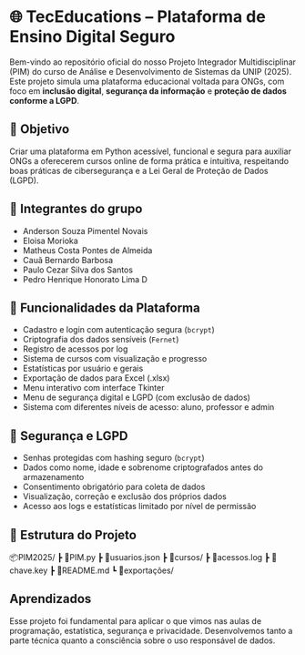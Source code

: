 # 🌐 TecEducations – Plataforma de Ensino Digital Seguro

Bem-vindo ao repositório oficial do nosso Projeto Integrador Multidisciplinar (PIM) do curso de Análise e Desenvolvimento de Sistemas da UNIP (2025). Este projeto simula uma plataforma educacional voltada para ONGs, com foco em **inclusão digital**, **segurança da informação** e **proteção de dados conforme a LGPD**.

## 🎯 Objetivo

Criar uma plataforma em Python acessível, funcional e segura para auxiliar ONGs a oferecerem cursos online de forma prática e intuitiva, respeitando boas práticas de cibersegurança e a Lei Geral de Proteção de Dados (LGPD).

## 👥 Integrantes do grupo

- Anderson Souza Pimentel Novais
- Eloisa Morioka
- Matheus Costa Pontes de Almeida
- Cauã Bernardo Barbosa
- Paulo Cezar Silva dos Santos
- Pedro Henrique Honorato Lima D

## 🚀 Funcionalidades da Plataforma

- Cadastro e login com autenticação segura (`bcrypt`)
- Criptografia dos dados sensíveis (`Fernet`)
- Registro de acessos por log
- Sistema de cursos com visualização e progresso
- Estatísticas por usuário e gerais
- Exportação de dados para Excel (.xlsx)
- Menu interativo com interface Tkinter
- Menu de segurança digital e LGPD (com exclusão de dados)
- Sistema com diferentes níveis de acesso: aluno, professor e admin

## 🔐 Segurança e LGPD

- Senhas protegidas com hashing seguro (`bcrypt`)
- Dados como nome, idade e sobrenome criptografados antes do armazenamento
- Consentimento obrigatório para coleta de dados
- Visualização, correção e exclusão dos próprios dados
- Acesso aos logs e estatísticas limitado por nível de permissão

## 📁 Estrutura do Projeto

📦PIM2025/
 ┣ 📜PIM.py
 ┣ 📜usuarios.json
 ┣ 📜cursos/
 ┣ 📜acessos.log
 ┣ 📜chave.key
 ┣ 📜README.md
 ┗ 📁exportações/

## Aprendizados
Esse projeto foi fundamental para aplicar o que vimos nas aulas de programação, estatística, segurança e privacidade. Desenvolvemos tanto a parte técnica quanto a consciência sobre o uso responsável de dados.
